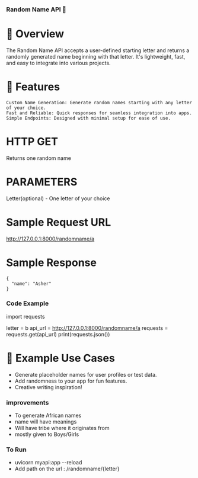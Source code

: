 ### Random Name API 🎲
# 🌟 Overview

The Random Name API accepts a user-defined starting letter and returns a randomly generated name beginning with that letter. It's lightweight, fast, and easy to integrate into various projects.

# 🚀 Features

    Custom Name Generation: Generate random names starting with any letter of your choice.
    Fast and Reliable: Quick responses for seamless integration into apps.
    Simple Endpoints: Designed with minimal setup for ease of use.
    
# HTTP GET
Returns one random name

# PARAMETERS
Letter(optional) - One letter of your choice

# Sample Request URL
http://127.0.0.1:8000/randomname/a

# Sample Response

    {
      "name": "Asher"
    }


### Code Example
import requests

letter = b
api_url = http://127.0.0.1:8000/randomname/a
requests = requests.get(api_url)
print(requests.json())

# 🎨 Example Use Cases

- Generate placeholder names for user profiles or test data.
- Add randomness to your app for fun features.
- Creative writing inspiration!
  
### improvements

- To generate African names
- name will have meanings
- Will have tribe where it originates from 
- mostly given to Boys/Girls

### To Run 
- uvicorn myapi:app --reload
- Add path on the url : /randomname/{letter}

